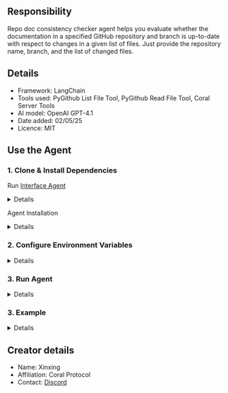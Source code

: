 ## Responsibility

Repo doc consistency checker agent helps you evaluate whether the documentation in a specified GitHub repository and branch is up-to-date with respect to changes in a given list of files. Just provide the repository name, branch, and the list of changed files.

## Details

* Framework: LangChain
* Tools used: PyGithub List File Tool, PyGithub Read File Tool, Coral Server Tools
* AI model: OpenAI GPT-4.1
* Date added: 02/05/25
* Licence: MIT

## Use the Agent 
### 1. Clone & Install Dependencies

Run [Interface Agent](https://github.com/Coral-Protocol/Coral-Interface-Agent)
<details>


If you are trying to run Open Deep Research agent and require an input, you can either create your agent which communicates on the coral server or run and register the Interface Agent on the Coral Server. In a new terminal clone the repository:


```bash
git clone https://github.com/Coral-Protocol/Coral-Interface-Agent.git
```
Navigate to the project directory:
```bash
cd Coral-Interface-Agent
```

Install `uv`:
```bash
pip install uv
```
Install dependencies from `pyproject.toml` using `uv`:
```bash
uv sync
```

Configure API Key
```bash
export OPENAI_API_KEY=
```

Run the agent using `uv`:
```bash
uv run python 0-langchain-interface.py
```

</details>

Agent Installation

<details>

Clone the repository:
```bash
git clone https://github.com/Coral-Protocol/Coral-RepoDocConsistencyChecker-Agent.git
```

Navigate to the project directory:
```bash
cd Coral-RepoDocConsistencyChecker-Agent
```

Install `uv`:
```bash
pip install uv
```

Install dependencies from `pyproject.toml` using `uv`:
```bash
uv sync
```

This command will read the `pyproject.toml` file and install all specified dependencies in a virtual environment managed by `uv`.

Copy the client sse.py from utils to mcp package
```bash
cp -r utils/sse.py .venv/lib/python3.10/site-packages/mcp/client/sse.py
```

OR Copy this for windows
```bash
cp -r utils\sse.py .venv\Lib\site-packages\mcp\client\sse.py
```

</details>

### 2. Configure Environment Variables

<details>

Copy the example file and update it with your credentials:

```bash
cp .env.example .env
```

Required environment variables:

* `OPENAI_API_KEY`
* `GITHUB_ACCESS_TOKEN`

* **OPENAI_API_KEY:**
  Sign up at [platform.openai.com](https://platform.openai.com/), go to “API Keys” under your account, and click “Create new secret key.”

* **GITHUB_ACCESS_TOKEN:**
  Log in to [github.com](https://github.com/), go to **Settings → Developer settings → Personal access tokens**, then “Generate new token,” select the required scopes, and copy the generated token.

</details>
  
### 3. Run Agent
<details>

Run the agent using `uv`:
```bash
uv run 6-langchain-RepoDocConsistencyCheckerAgent.py
```

</details>

### 3. Example

<details>

Repo doc consistency checker agent is supposed to take target changed file as input, sp please also run [Code diffs review agent](https://github.com/Coral-Protocol/Coral-CodeDiffReview-Agent) to get proper input.

Input:

```bash
#Send the message to the interface agent:
I created a new branch 'repo-understanding+unit-test-advice' in the repo 'renxinxing123/software-testing-agents-test' and opened a new PR (#2), could you please help me check if the relevant doc covered all the changes from the PR?
```

Output:

```bash
**Documentation Consistency Check for PR #2 (branch: 'repo-understanding+unit-test-advice')**

### Changed Files:
1. `4-langchain-RepoUnderstandingAgent.py` (new)
2. `5-langchain-RepoUnitTestAdvisorAgent.py` (new)

### Documentation Coverage:
- The main documentation file is `README.md`.
- The README describes the overall architecture, agent roles, and usage instructions for the system, including launching agents and running unit tests for PRs.
- However, the README **does not mention or document the two new agents**:
    - `RepoUnderstandingAgent` (4-langchain-RepoUnderstandingAgent.py)
    - `RepoUnitTestAdvisorAgent` (5-langchain-RepoUnitTestAdvisorAgent.py)
- There is no section describing their purpose, usage, workflow, or how to launch them.
- The agent roles listed in the README do not include these two new agents, nor are there updated instructions for launching or interacting with them.

### Recommendations:
1. **Update the README.md** to:
    - Add descriptions for `RepoUnderstandingAgent` and `RepoUnitTestAdvisorAgent`, including their responsibilities and how they fit into the system.
    - Update the &quot;Overview of Agents&quot; section to include these new agents.
    - Provide instructions for launching these agents, similar to the other agent scripts.
    - Optionally, add usage examples or scenarios where these agents are involved.

If you need suggested wording or a draft section for the README, let me know!

**Summary:**
The documentation is currently **outdated** with respect to the new agents added in this PR. Please update the README.md as described above.
```
</details>

## Creator details

* Name: Xinxing
* Affiliation: Coral Protocol
* Contact: [Discord](https://discord.com/invite/Xjm892dtt3)
